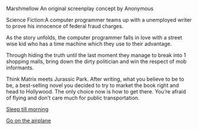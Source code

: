 Marshmellow
An original screenplay concept by
Anonymous

Science Fiction:A computer programmer teams up with a unemployed writer to prove his innocence of federal 
fraud charges.

As the story unfolds, the computer programmer falls in love with a street wise kid who has a time 
machine which they use to their advantage.

Through hiding the truth until the last moment they manage to break into 1 shopping malls, bring down the 
dirty politician and win the respect of mob informants. 

Think Matrix meets Jurassic Park.
After writing, what you believe to be to be, a best-selling novel you decided to try to market the book right
and head to Hollywood. The only choice now is how to get there. You’re afraid of flying and don’t care much for 
public transportation. 

[Sleep till morning](../../marshmallow.md)

[Go on the airplane](airplane.md)
